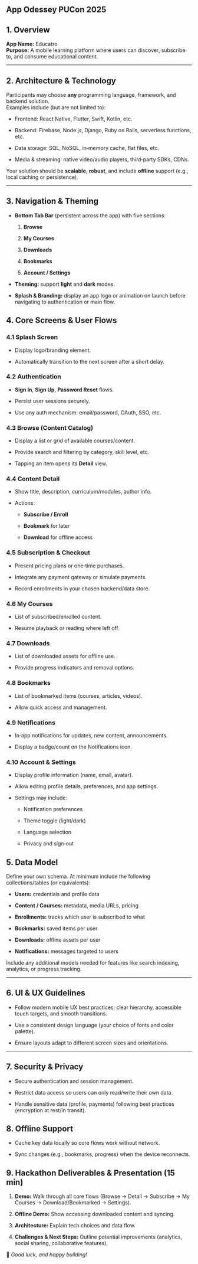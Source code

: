 ## **App Odessey PUCon 2025**

## **1\. Overview**

**App Name:** Educatro  
 **Purpose:** A mobile learning platform where users can discover, subscribe to, and consume educational content.

---

## **2\. Architecture & Technology**

Participants may choose **any** programming language, framework, and backend solution.  
 Examples include (but are not limited to):

* Frontend: React Native, Flutter, Swift, Kotlin, etc.

* Backend: Firebase, Node.js, Django, Ruby on Rails, serverless functions, etc.

* Data storage: SQL, NoSQL, in‑memory cache, flat files, etc.

* Media & streaming: native video/audio players, third‑party SDKs, CDNs.

Your solution should be **scalable**, **robust**, and include **offline** support (e.g., local caching or persistence).

---

## **3\. Navigation & Theming**

* **Bottom Tab Bar** (persistent across the app) with five sections:

  1. **Browse**

  2. **My Courses**

  3. **Downloads**

  4. **Bookmarks**

  5. **Account / Settings**

* **Theming:** support **light** and **dark** modes.

* **Splash & Branding:** display an app logo or animation on launch before navigating to authentication or main flow.

## **4\. Core Screens & User Flows**

### **4.1 Splash Screen**

* Display logo/branding element.

* Automatically transition to the next screen after a short delay.

### **4.2 Authentication**

* **Sign In**, **Sign Up**, **Password Reset** flows.

* Persist user sessions securely.

* Use any auth mechanism: email/password, OAuth, SSO, etc.

### **4.3 Browse (Content Catalog)**

* Display a list or grid of available courses/content.

* Provide search and filtering by category, skill level, etc.

* Tapping an item opens its **Detail** view.

### **4.4 Content Detail**

* Show title, description, curriculum/modules, author info.

* Actions:

  * **Subscribe / Enroll**

  * **Bookmark** for later

  * **Download** for offline access

### **4.5 Subscription & Checkout**

* Present pricing plans or one‑time purchases.

* Integrate any payment gateway or simulate payments.

* Record enrollments in your chosen backend/data store.

### 

### **4.6 My Courses**

* List of subscribed/enrolled content.

* Resume playback or reading where left off.

### **4.7 Downloads**

* List of downloaded assets for offline use.

* Provide progress indicators and removal options.

### **4.8 Bookmarks**

* List of bookmarked items (courses, articles, videos).

* Allow quick access and management.

### **4.9 Notifications**

* In‑app notifications for updates, new content, announcements.

* Display a badge/count on the Notifications icon.

### **4.10 Account & Settings**

* Display profile information (name, email, avatar).

* Allow editing profile details, preferences, and app settings.

* Settings may include:

  * Notification preferences

  * Theme toggle (light/dark)

  * Language selection

  * Privacy and sign‑out

## 

## 

## **5\. Data Model**

Define your own schema. At minimum include the following collections/tables (or equivalents):

* **Users:** credentials and profile data

* **Content / Courses:** metadata, media URLs, pricing

* **Enrollments:** tracks which user is subscribed to what

* **Bookmarks:** saved items per user

* **Downloads:** offline assets per user

* **Notifications:** messages targeted to users

Include any additional models needed for features like search indexing, analytics, or progress tracking.

---

## **6\. UI & UX Guidelines**

* Follow modern mobile UX best practices: clear hierarchy, accessible touch targets, and smooth transitions.

* Use a consistent design language (your choice of fonts and color palette).

* Ensure layouts adapt to different screen sizes and orientations.

---

## **7\. Security & Privacy**

* Secure authentication and session management.

* Restrict data access so users can only read/write their own data.

* Handle sensitive data (profile, payments) following best practices (encryption at rest/in transit).

## **8\. Offline Support**

* Cache key data locally so core flows work without network.

* Sync changes (e.g., bookmarks, progress) when the device reconnects.

## **9\. Hackathon Deliverables & Presentation (15 min)**

1. **Demo:** Walk through all core flows (Browse → Detail → Subscribe → My Courses → Download/Bookmarked → Settings).

2. **Offline Demo:** Show accessing downloaded content and syncing.

3. **Architecture:** Explain tech choices and data flow.

4. **Challenges & Next Steps:** Outline potential improvements (analytics, social sharing, collaborative features).

🔖 *Good luck, and happy building\!*

